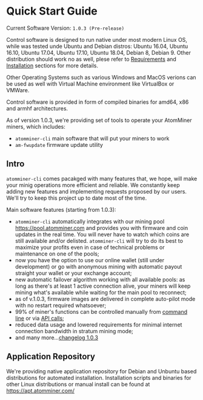 # Quick Start Guide

Current Software Version: `1.0.3 (Pre-release)`

Control software is designed to run native under most modern Linux OS, while was tested unde Ubuntu and Debian distros: Ubuntu 16.04, Ubuntu 16.10, Ubuntu 17.04, Ubuntu 17.10, Ubuntu 18.04, Debian 8, Debian 9. Other distribution should work no as well, plese refer to [Requirements](/software/requirements) and [Installation](/software/install) sections for more details.

Other Operating Systems such as various Windows and MacOS verions can be used as well with Virtual Machine environment like VirtualBox or VMWare.

Control software is provided in form of compiled binaries for amd64, x86 and armhf architectures.

As of version 1.0.3, we're providing set of tools to operate your AtomMiner miners, which includes:

* `atomminer-cli` main software that will put your miners to work
* `am-fwupdate` firmware update utility 

## Intro

`atomminer-cli` comes pacakged with many features that, we hope, will make your minig operations more efficient and reliable. We constantly keep adding new features and implementing requests proposed by our users. We'll try to keep this project up to date most of the time.

Main software features (starting from 1.0.3):

* `atomminer-cli` automatically integrates with our mining pool https://pool.atomminer.com and provides you with firmware and coin updates in the real time. You will never have to watch which coins are still available and/or delisted. `atomminer-cli` will try to do its best to maximize your profits even in case of technical problems or maintenance on one of the pools;
* now you have the option to use our online wallet (still under development) or go with anonymous mining with automatic payout straight your wallet or your exchange account;
* new automatic failover algorithm working with all available pools: as long as there's at least 1 active connection alive, your miners will keep mining what's available while waiting for the main pool to reconnect;
* as of v.1.0.3, firmware images are delivered in complete auto-pilot mode with no restart required whatsoever;
* 99% of miner's functions can be controlled manually from [command line](/software/cli) or via [API calls](/software/api);
* reduced data usage and lowered requirements for minimal internet connection bandwidth in stratum mining mode;
* and many more...[changelog 1.0.3](/changelog)

## Application Repository

We're providing native application repository for Debian and Unbuntu based distributions for automated installation. Installation scripts and binaries for other Linux distributions or manual install can be found at https://apt.atomminer.com/

